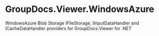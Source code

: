 # GroupDocs.Viewer.WindowsAzure
WindowsAzure Blob Storage IFileStorage, IInputDataHandler and ICacheDataHandler providers for GroupDocs.Viewer for .NET
